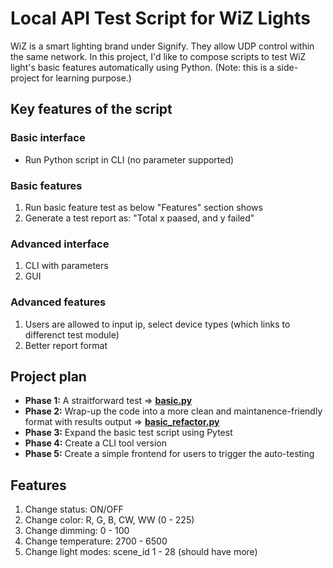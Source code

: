 # Local API Test Script for WiZ Lights
WiZ is a smart lighting brand under Signify. They allow UDP control within the same network. In this project, I'd like to compose scripts to test WiZ light's basic features automatically using Python. 
(Note: this is a side-project for learning purpose.)

## Key features of the script
### Basic interface
- Run Python script in CLI (no parameter supported)
### Basic features
1. Run basic feature test as below "Features" section shows
2. Generate a test report as: "Total x paased, and y failed"

### Advanced interface
1. CLI with parameters
2. GUI
### Advanced features
1. Users are allowed to input ip, select device types (which links to differenct test module)
2. Better report format


## Project plan
- **Phase 1:** A straitforward test => **[basic.py](https://github.com/maudes/wiz-light-local-test-script/blob/main/basic.py)**
- **Phase 2:** Wrap-up the code into a more clean and maintanence-friendly format with results output => **[basic_refactor.py](https://github.com/maudes/wiz-light-local-test-script/blob/main/basic_refactor.py)**
- **Phase 3:** Expand the basic test script using Pytest
- **Phase 4:** Create a CLI tool version
- **Phase 5:** Create a simple frontend for users to trigger the auto-testing

## Features 
1. Change status: ON/OFF
2. Change color: R, G, B, CW, WW (0 - 225)
3. Change dimming: 0 - 100
4. Change temperature: 2700 - 6500
5. Change light modes: scene_id 1 - 28 (should have more)


